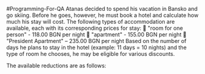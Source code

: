 #Programming-For-QA
Atanas decided to spend his vacation in Bansko and go skiing. Before he goes, however, he must book a hotel and calculate how much his stay will cost. The following types of accommodation are available, each with its corresponding prices for stay:
	"room for one person" - 118.00 BGN per night
	"apartment" - 155.00 BGN per night 
	"President Apartment" – 235.00 BGN per night
Based on the number of days he plans to stay in the hotel (example: 11 days = 10 nights) and the type of room he chooses, he may be eligible for various discounts. 

The available reductions are as follows:
